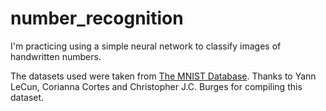 # number_recognition

I'm practicing using a simple neural network to classify images of handwritten numbers. 
&nbsp;

The datasets used were taken from [The MNIST Database](http://yann.lecun.com/exdb/mnist/). Thanks to Yann LeCun, Corianna Cortes and Christopher J.C. Burges for compiling this dataset.
